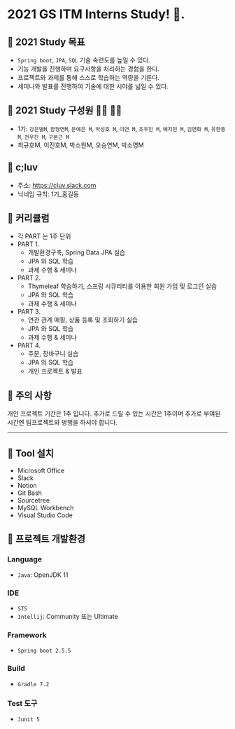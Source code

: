 # 2021 GS ITM Interns Study! 👋.

## 🌠 2021 Study 목표
- `Spring boot`, `JPA`, `SQL` 기술 숙련도를 높일 수 있다.
- 기능 개발을 진행하며 요구사항을 처리하는 경험을 한다.
- 프로젝트와 과제를 통해 스스로 학습하는 역량을 기른다.
- 세미나와 발표를 진행하여 기술에 대한 시야를 넓일 수 있다.

## 🌠 2021 Study 구성원 🙇‍♀ 🙇‍♂
- 1기: `강은별M`, `함형연M`, `문예은 M`, `박성호 M`, `이연 M`, `조우진 M`, `예지민 M`, `김연화 M`, `유한종 M`, `전우진 M`, `구본근 M`
- 최규호M, 이진호M, 박소원M, 오승연M, 박소영M 

## 🌠 c;luv
- 주소: https://cluv.slack.com
- 닉네임 규칙: 1기_홍길동

## 🌠 커리큘럼
- 각 PART 는 1주 단위
- PART 1.
  - 개발환경구축, Spring Data JPA 실습
  - JPA 와 SQL 학습
  - 과제 수행 & 세미나
- PART 2.
  - Thymeleaf 학습하기, 스프링 시큐리티를 이용한 회원 가입 및 로그인 실습
  - JPA 와 SQL 학습
  - 과제 수행 & 세미나
- PART 3.
  - 연관 관계 매핑, 상품 등록 및 조회하기 실습
  - JPA 와 SQL 학습
  - 과제 수행 & 세미나
- PART 4.
  - 주문, 장바구니 실습
  - JPA 와 SQL 학습
  - 개인 프로젝트 & 발표

## 🌠 주의 사항
개인 프로젝트 기간은 1주 입니다. 추가로 드릴 수 있는 시간은 1주이며 추가로 부여된 시간엔 팀프로젝트와 병행을 하셔야 합니다.

---

## 🧶 Tool 설치
- Microsoft Office
- Slack
- Notion
- Git Bash
- Sourcetree
- MySQL Workbench
- Visual Studio Code

## 🧶 프로젝트 개발환경
### Language
- `Java`: OpenJDK 11

### IDE
- `STS`
- `Intellij`: Community 또는 Ultimate

### Framework 
- `Spring boot 2.5.5`

### Build
- `Gradle 7.2`

### Test 도구
- `Junit 5`

